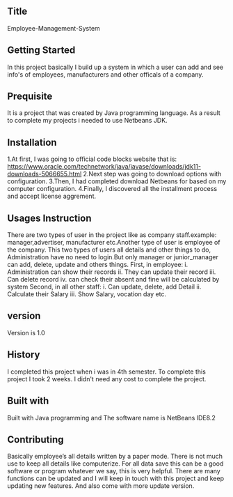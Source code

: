 ## Title 
Employee-Management-System

## Getting Started
In this project basically I build up a system in which a user can add and see info's of employees, manufacturers and other officals of a company.

## Prequisite
It is a project that was created by Java programming language. As a result to complete my projects i needed to use Netbeans JDK.
## Installation

1.At first, I was going to official code blocks website that is: https://www.oracle.com/technetwork/java/javase/downloads/jdk11-downloads-5066655.html 
2.Next step was going to download options with configuration. 
3.Then, I had completed download Netbeans for based on my computer configuration. 
4.Finally, I discovered all the installment process and accept license aggrement.

## Usages Instruction

There are two types of user in the project like as company staff.example: manager,advertiser, manufacturer etc.Another type of user is employee of the company. This two types of users all details and other things to do, Administration have no need to login.But only manager or junior_manager can add, delete, update and others things. First, in employee: i. Administration can show their records ii. They can update their record iii. Can delete record iv. can check their absent and fine will be calculated by system
Second, in all other staff: i. Can update, delete, add Detail ii. Calculate their Salary iii. Show Salary, vocation day etc.

## version

Version is 1.0

## History
I completed this project when i was in 4th semester. To complete this project I took 2 weeks. I didn't need any cost to complete the project.

## Built with

Built with Java programming and The software name is NetBeans IDE8.2

## Contributing

Basically employee’s all details written by a paper mode. There is not much use to keep all details like computerize. For all data save this can be a good software or program whatever we say, this is very helpful. There are many functions can be updated and I will keep in touch with this project and keep updating new features. And also come with more update version.
